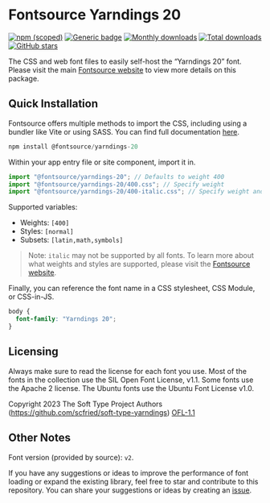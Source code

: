 # Fontsource Yarndings 20

[![npm (scoped)](https://img.shields.io/npm/v/@fontsource/yarndings-20?color=brightgreen)](https://www.npmjs.com/package/@fontsource/yarndings-20) [![Generic badge](https://img.shields.io/badge/fontsource-passing-brightgreen)](https://github.com/fontsource/fontsource) [![Monthly downloads](https://badgen.net/npm/dm/@fontsource/yarndings-20)](https://github.com/fontsource/fontsource) [![Total downloads](https://badgen.net/npm/dt/@fontsource/yarndings-20)](https://github.com/fontsource/fontsource) [![GitHub stars](https://img.shields.io/github/stars/fontsource/fontsource.svg?style=social&label=Star)](https://github.com/fontsource/fontsource/stargazers)

The CSS and web font files to easily self-host the “Yarndings 20” font. Please visit the main [Fontsource website](https://fontsource.org/fonts/yarndings-20) to view more details on this package.

## Quick Installation

Fontsource offers multiple methods to import the CSS, including using a bundler like Vite or using SASS. You can find full documentation [here](https://fontsource.org/docs/getting-started/introduction).

```javascript
npm install @fontsource/yarndings-20
```

Within your app entry file or site component, import it in.

```javascript
import "@fontsource/yarndings-20"; // Defaults to weight 400
import "@fontsource/yarndings-20/400.css"; // Specify weight
import "@fontsource/yarndings-20/400-italic.css"; // Specify weight and style
```

Supported variables:
- Weights: `[400]`
- Styles: `[normal]`
- Subsets: `[latin,math,symbols]`

> Note: `italic` may not be supported by all fonts. To learn more about what weights and styles are supported, please visit the [Fontsource website](https://fontsource.org/fonts/yarndings-20).

Finally, you can reference the font name in a CSS stylesheet, CSS Module, or CSS-in-JS.

```css
body {
  font-family: "Yarndings 20";
}
```

## Licensing
Always make sure to read the license for each font you use. Most of the fonts in the collection use the SIL Open Font License, v1.1. Some fonts use the Apache 2 license. The Ubuntu fonts use the Ubuntu Font License v1.0.

Copyright 2023 The Soft Type Project Authors (https://github.com/scfried/soft-type-yarndings)
[OFL-1.1](http://scripts.sil.org/OFL)

## Other Notes
Font version (provided by source): `v2`.

If you have any suggestions or ideas to improve the performance of font loading or expand the existing library, feel free to star and contribute to this repository. You can share your suggestions or ideas by creating an [issue](https://github.com/fontsource/fontsource/issues).